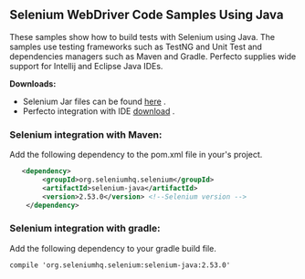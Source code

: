 ## Selenium WebDriver Code Samples Using Java

These samples show how to build tests with Selenium using Java.
The samples use testing frameworks such as TestNG and Unit Test and dependencies managers such as Maven and Gradle.
Perfecto supplies wide support for Intellij and Eclipse Java IDEs.

**Downloads:**
- Selenium Jar files can be found [here](http://www.seleniumhq.org/download/) .
- Perfecto integration with IDE [download](https://www.perfectomobile.com/download-integrations) .

### Selenium integration with Maven:
Add the following dependency to the pom.xml file in your's project.
```xml
   <dependency>
        <groupId>org.seleniumhq.selenium</groupId>
        <artifactId>selenium-java</artifactId>
        <version>2.53.0</version> <!--Selenium version -->
    </dependency>  
```

### Selenium integration with gradle:
Add the following dependency to your gradle build file.
```xml
compile 'org.seleniumhq.selenium:selenium-java:2.53.0'
```
